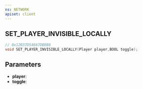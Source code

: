 ```yaml
---
ns: NETWORK
apiset: client
---
```

## SET_PLAYER_INVISIBLE_LOCALLY

```c
// 0x12B37D54667DB0B8
void SET_PLAYER_INVISIBLE_LOCALLY(Player player,BOOL toggle);
```


## Parameters
* **player**:
* **toggle**: